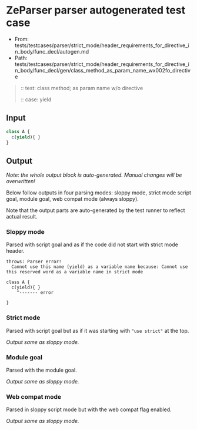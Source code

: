 # ZeParser parser autogenerated test case

- From: tests/testcases/parser/strict_mode/header_requirements_for_directive_in_body/func_decl/autogen.md
- Path: tests/testcases/parser/strict_mode/header_requirements_for_directive_in_body/func_decl/gen/class_method_as_param_name_wx002fo_directive

> :: test: class method; as param name w/o directive
>
> :: case: yield

## Input


`````js
class A {
  c(yield){ }
}
`````

## Output

_Note: the whole output block is auto-generated. Manual changes will be overwritten!_

Below follow outputs in four parsing modes: sloppy mode, strict mode script goal, module goal, web compat mode (always sloppy).

Note that the output parts are auto-generated by the test runner to reflect actual result.

### Sloppy mode

Parsed with script goal and as if the code did not start with strict mode header.

`````
throws: Parser error!
  Cannot use this name (yield) as a variable name because: Cannot use this reserved word as a variable name in strict mode

class A {
  c(yield){ }
    ^------- error

}
`````

### Strict mode

Parsed with script goal but as if it was starting with `"use strict"` at the top.

_Output same as sloppy mode._

### Module goal

Parsed with the module goal.

_Output same as sloppy mode._

### Web compat mode

Parsed in sloppy script mode but with the web compat flag enabled.

_Output same as sloppy mode._
